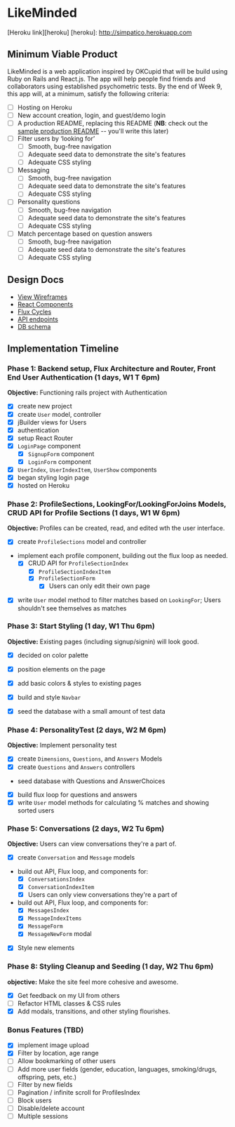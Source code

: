 # LikeMinded

[Heroku link][heroku]
[heroku]: http://simpatico.herokuapp.com

## Minimum Viable Product

LikeMinded is a web application inspired by OKCupid that will be build using Ruby on Rails and React.js. The app will help people find friends and collaborators using established psychometric tests. By the end of Week 9, this app will, at a minimum, satisfy the following criteria:

- [ ] Hosting on Heroku
- [ ] New account creation, login, and guest/demo login
- [ ] A production README, replacing this README (**NB**: check out the [sample production README](docs/production_readme.md) -- you'll write this later)
- [ ] Filter users by ‘looking for’
  - [ ] Smooth, bug-free navigation
  - [ ] Adequate seed data to demonstrate the site's features
  - [ ] Adequate CSS styling
- [ ] Messaging
  - [ ] Smooth, bug-free navigation
  - [ ] Adequate seed data to demonstrate the site's features
  - [ ] Adequate CSS styling
- [ ] Personality questions
  - [ ] Smooth, bug-free navigation
  - [ ] Adequate seed data to demonstrate the site's features
  - [ ] Adequate CSS styling
- [ ] Match percentage based on question answers
  - [ ] Smooth, bug-free navigation
  - [ ] Adequate seed data to demonstrate the site's features
  - [ ] Adequate CSS styling

## Design Docs
* [View Wireframes][views]
* [React Components][components]
* [Flux Cycles][flux-cycles]
* [API endpoints][api-endpoints]
* [DB schema][schema]

[views]: docs/views.md
[components]: docs/components.md
[flux-cycles]: docs/flux-cycles.md
[api-endpoints]: docs/api-endpoints.md
[schema]: docs/schema.md

## Implementation Timeline

### Phase 1: Backend setup, Flux Architecture and Router, Front End User Authentication (1 days, W1 T 6pm)

**Objective:** Functioning rails project with Authentication

- [x] create new project
- [x] create `User` model, controller
- [x] jBuilder views for Users
- [x] authentication
- [x] setup React Router
- [x] `LoginPage` component
    - [x] `SignupForm` component
    - [x] `LoginForm` component
- [x] `UserIndex`, `UserIndexItem`, `UserShow` components
- [x] began styling login page
- [x] hosted on Heroku

### Phase 2: ProfileSections, LookingFor/LookingForJoins Models, CRUD API for Profile Sections (1 days, W1 W 6pm)

**Objective:** Profiles can be created, read, and edited wth the user interface.

- [x] create `ProfileSections` model and controller
- implement each profile component, building out the flux loop as needed.
  - [x] CRUD API for `ProfileSectionIndex`
    - [x] `ProfileSectionIndexItem`
    - [x] `ProfileSectionForm`
      - [x] Users can only edit their own page
- [x] write `User` model method to filter matches based on `LookingFor`; Users shouldn't see themselves as matches

### Phase 3: Start Styling (1 day, W1 Thu 6pm)

**Objective:** Existing pages (including signup/signin) will look good.

- [x] decided on color palette
- [x] position elements on the page
- [x] add basic colors & styles to existing pages
- [x] build and style `Navbar`
- [x] seed the database with a small amount of test data


### Phase 4: PersonalityTest (2 days, W2 M 6pm)

**Objective:** Implement personality test

- [x] create `Dimensions`, `Questions`, and `Answers` Models
- [x] create `Questions` and `Answers` controllers
- seed database with Questions and AnswerChoices
- [x] build flux loop for questions and answers
- [x] write `User` model methods for calculating % matches and showing sorted users

### Phase 5: Conversations (2 days, W2 Tu 6pm)

**Objective:** Users can view conversations they're a part of.

- [x] create `Conversation` and `Message` models
- build out API, Flux loop, and components for:
  - [x] `ConversationsIndex`
  - [x] `ConversationIndexItem`
  - [x] Users can only view conversations they're a part of
- build out API, Flux loop, and components for:
  - [x] `MessagesIndex`
  - [x] `MessageIndexItems`
  - [x] `MessageForm`
  - [x] `MessageNewForm` modal
- [x] Style new elements

### Phase 8: Styling Cleanup and Seeding (1 day, W2 Thu 6pm)

**objective:** Make the site feel more cohesive and awesome.

- [x] Get feedback on my UI from others
- [ ] Refactor HTML classes & CSS rules
- [x] Add modals, transitions, and other styling flourishes.

### Bonus Features (TBD)
- [x] implement image upload
- [x] Filter by location, age range
- [ ] Allow bookmarking of other users
- [ ] Add more user fields (gender, education, languages, smoking/drugs, offspring, pets, etc.)
- [ ] Filter by new fields
- [ ] Pagination / infinite scroll for ProfilesIndex
- [ ] Block users
- [ ] Disable/delete account
- [ ] Multiple sessions

[phase-one]: docs/phases/phase1.md
[phase-two]: docs/phases/phase2.md
[phase-three]: docs/phases/phase3.md
[phase-four]: docs/phases/phase4.md
[phase-five]: docs/phases/phase5.md
